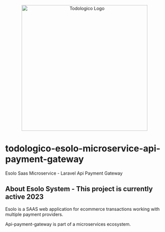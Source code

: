 <p align="center"><a href="https://www.todologico.com/" target="_blank"><img src="https://espatio.todologico.com/panel/logo/todologicologo.png" width="400" alt="Todologico Logo"></a></p>

# todologico-esolo-microservice-api-payment-gateway
Esolo Saas Microservice - Laravel Api Payment Gateway 


## About Esolo System - This project is currently active 2023

Esolo is a SAAS web application for ecommerce transactions working with multiple payment providers. 

Api-payment-gateway is part of a microservices ecosystem.

 

